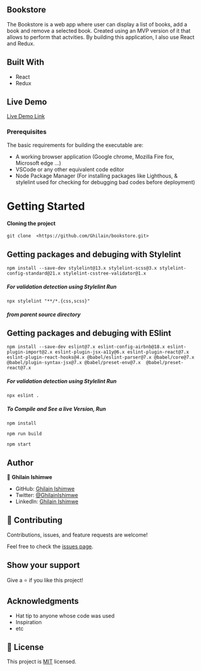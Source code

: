 ## Bookstore

The Bookstore is a web app where user can display a list of books, add a book and remove a selected book.
Created using an MVP version of it that allows to perform that actvities. By building this application, I also use React and Redux.

## Built With

- React
- Redux

## Live Demo

[Live Demo Link](https://livedemo.com)

### Prerequisites

The basic requirements for building the executable are:

- A working browser application (Google chrome, Mozilla Fire fox, Microsoft edge ...)
- VSCode or any other equivalent code editor
- Node Package Manager (For installing packages like Lighthous, & stylelint used for checking for debugging bad codes before deployment)

# Getting Started

#### Cloning the project

```
git clone  <https://github.com/Ghilain/bookstore.git>
```

## Getting packages and debuging with Stylelint

```
npm install --save-dev stylelint@13.x stylelint-scss@3.x stylelint-config-standard@21.x stylelint-csstree-validator@1.x
```

##### For validation detection using Stylelint Run

```
npx stylelint "**/*.{css,scss}"
```

##### from parent source directory

## Getting packages and debuging with ESlint

```
npm install --save-dev eslint@7.x eslint-config-airbnb@18.x eslint-plugin-import@2.x eslint-plugin-jsx-a11y@6.x eslint-plugin-react@7.x eslint-plugin-react-hooks@4.x @babel/eslint-parser@7.x @babel/core@7.x  @babel/plugin-syntax-jsx@7.x @babel/preset-env@7.x  @babel/preset-react@7.x
```

##### For validation detection using Stylelint Run

```
npx eslint .
```

##### To Compile and See a live Version,  Run
```
npm install
```
```
npm run build
```
```
npm start
```

## Author

👤 **Ghilain Ishimwe**

- GitHub: [Ghilain Ishimwe](https://github.com/Ghilain)
- Twitter: [@GhilainIshimwe](https://twitter.com/GhilainIshimwe)
- LinkedIn: [Ghilain Ishimwe](https://www.linkedin.com/in/ghilain-ishimwe-067a5b1b4/)

## 🤝 Contributing

Contributions, issues, and feature requests are welcome!

Feel free to check the [issues page](https://github.com/Ghilain/bookstore/issues).

## Show your support

Give a ⭐️ if you like this project!

## Acknowledgments

- Hat tip to anyone whose code was used
- Inspiration
- etc

## 📝 License

This project is [MIT](./LICENSE) licensed.
